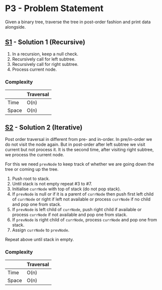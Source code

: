 # P3 - Problem Statement
Given a binary tree, traverse the tree in post-order fashion and print data alongside.

## [S1](https://github.com/Lakshitnagar/DS-ALGO/blob/master/ds/binaryTree/p3/S1.java) - Solution 1 (Recursive)
1. In a recursion, keep a null check.
2. Recursively call for left subtree.
3. Recursively call for right subtree.
4. Process current node.

### Complexity

|               | Traversal     |
| ------------- | ------------- |
| Time          | O(n)          |
| Space         | O(n)          |

## [S2](https://github.com/Lakshitnagar/DS-ALGO/blob/master/ds/binaryTree/p3/S2.java) - Solution 2 (Iterative)
Post order traversal in different from pre- and in-order. In pre/in-order we do not visit the node again. But in post-order after left subtree we visit current but not process it. It is the second time, after visiting right subtree, we process the current node.

For this we need `prevNode` to keep track of whether we are going down the tree or coming up the tree.
1. Push root to stack.
2. Until stack is not empty repeat #3 to #7.
3. Initialise `currNode` with top of stack (do not pop stack).
4. If `prevNode` is null or if it is a parent of `currNode` then push first left child of `currNode` or right if left not available or process `currNode` if no child and pop one from stack.
5. If `prevNode` is left child of `currNode`, push right child if available or process `currNode` if not available and pop one from stack.
6. If `prevNode` is right child of `currNode`, process `currNode` and pop one from stack.
7. Assign `currNode` to `prevNode`.

Repeat above until stack in empty.

### Complexity

|               | Traversal     |
| ------------- | ------------- |
| Time          | O(n)          |
| Space         | O(n)          |
